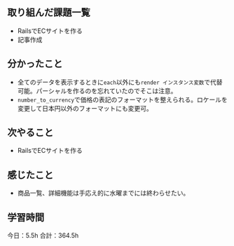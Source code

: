 ## 取り組んだ課題一覧
*  RailsでECサイトを作る
*  記事作成
## 分かったこと
* 全てのデータを表示するときに```each```以外にも```render インスタンス変数```で代替可能。パーシャルを作るのを忘れていたのでそこは注意。
* ```number_to_currency```で価格の表記のフォーマットを整えられる。ロケールを変更して日本円以外のフォーマットにも変更可。
  
    
    

## 次やること
*  RailsでECサイトを作る
## 感じたこと
*  商品一覧、詳細機能は手応え的に水曜までには終わらせたい。
 
## 学習時間
今日：5.5h
合計：364.5h
